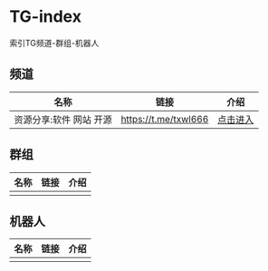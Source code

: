 # TG-index
索引TG频道-群组-机器人

## 频道

|名称|链接|介绍|
| --- | --- | --- |
|资源分享:软件 网站 开源 |https://t.me/txwl666     |[点击进入](https://t.me/txwl666)  |


## 群组
|名称|链接|介绍|
| --- | --- | --- |
|     |     |     |

## 机器人
|名称|链接|介绍|
| --- | --- | --- |
|     |     |     |
